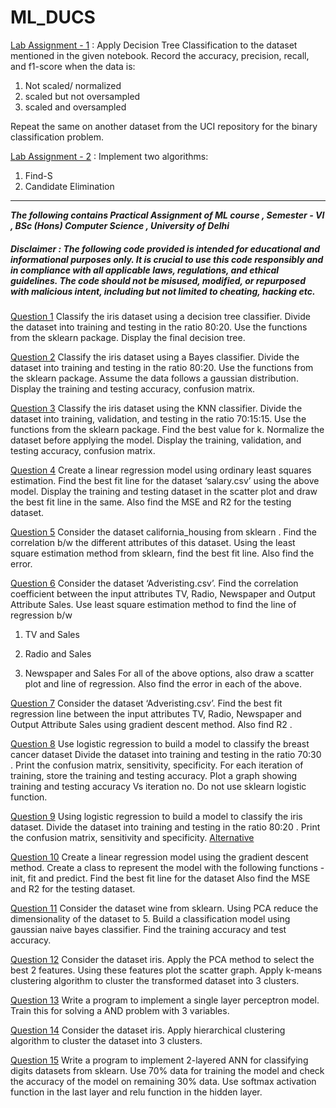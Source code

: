 # ML_DUCS

[Lab Assignment - 1](MSc_ML_Lab_1.ipynb) : Apply Decision Tree Classification to the dataset mentioned in the given notebook. Record the accuracy, precision, recall, and f1-score when the data is:

1. Not scaled/ normalized
2. scaled but not oversampled
3. scaled and oversampled

Repeat the same on another dataset from the UCI repository for the binary classification problem.

[Lab Assignment - 2](MSc_ML_Lab_2.ipynb) : Implement two algorithms:

1. Find-S
2. Candidate Elimination

---

***The following contains Practical Assignment of ML course , Semester - VI , BSc (Hons) Computer Science , University of Delhi***

##### Disclaimer :  The following code provided is intended for educational and informational purposes only. It is crucial to use this code responsibly and in compliance with all applicable laws, regulations, and ethical guidelines. The code should not be misused, modified, or repurposed with malicious intent, including but not limited to cheating, hacking etc.

[Question 1](ML1.ipynb)
Classify the iris dataset using a decision tree classifier. Divide the dataset into training and
testing in the ratio 80:20. Use the functions from the sklearn package. Display the final decision
tree.

[Question 2](ML2.ipynb)
Classify the iris dataset using a Bayes classifier. Divide the dataset into training and testing in
the ratio 80:20. Use the functions from the sklearn package. Assume the data follows a
gaussian distribution. Display the training and testing accuracy, confusion matrix.

[Question 3](ML3.ipynb)
Classify the iris dataset using the KNN classifier. Divide the dataset into training, validation, and
testing in the ratio 70:15:15. Use the functions from the sklearn package. Find the best value
for k. Normalize the dataset before applying the model. Display the training, validation, and
testing accuracy, confusion matrix.

[Question 4](ML4.ipynb)
Create a linear regression model using ordinary least squares estimation. Find the best fit line
for the dataset ‘salary.csv’ using the above model. Display the training and testing dataset in the
scatter plot and draw the best fit line in the same. Also find the MSE and R2 for the testing
dataset.

[Question 5](ML5.ipynb)
Consider the dataset california_housing from sklearn . Find the correlation b/w the different
attributes of this dataset. Using the least square estimation method from sklearn, find the best fit
line. Also find the error.

[Question 6](ML6.ipynb)
Consider the dataset ‘Adveristing.csv’. Find the correlation coefficient between the input
attributes TV, Radio, Newspaper and Output Attribute Sales. Use least square estimation
method to find the line of regression b/w
1. TV and Sales
2. Radio and Sales

3. Newspaper and Sales
For all of the above options, also draw a scatter plot and line of regression. Also find the error in
each of the above.

[Question 7](ML7.ipynb)
Consider the dataset ‘Adveristing.csv’. Find the best fit regression line between the input
attributes TV, Radio, Newspaper and Output Attribute Sales using gradient descent method.
Also find R2 .

[Question 8](ML8.ipynb)
Use logistic regression to build a model to classify the breast cancer dataset Divide the dataset
into training and testing in the ratio 70:30 . Print the confusion matrix, sensitivity, specificity. For
each iteration of training, store the training and testing accuracy. Plot a graph showing training
and testing accuracy Vs iteration no. Do not use sklearn logistic function.

[Question 9](ML9.ipynb)
Using logistic regression to build a model to classify the iris dataset. Divide the dataset into
training and testing in the ratio 80:20 . Print the confusion matrix, sensitivity and specificity.
[Alternative](ML_9.ipynb)

[Question 10](ML10.ipynb)
Create a linear regression model using the gradient descent method. Create a class to
represent the model with the following functions - init, fit and predict. Find the best fit line for the
dataset Also find the MSE and R2 for the testing dataset.

[Question 11](ML11.ipynb)
Consider the dataset wine from sklearn. Using PCA reduce the dimensionality of the dataset to
5. Build a classification model using gaussian naive bayes classifier. Find the training accuracy
and test accuracy.

[Question 12](ML12.ipynb)
Consider the dataset iris. Apply the PCA method to select the best 2 features. Using these
features plot the scatter graph. Apply k-means clustering algorithm to cluster the transformed
dataset into 3 clusters.

[Question 13](ML13.ipynb)
Write a program to implement a single layer perceptron model. Train this for solving a AND
problem with 3 variables.

[Question 14](ML14.ipynb)
Consider the dataset iris. Apply hierarchical clustering algorithm to cluster the dataset into 3
clusters.

[Question 15](15_ANN.ipynb)
Write a program to implement 2-layered ANN for classifying digits datasets from sklearn. Use
70% data for training the model and check the accuracy of the model on remaining 30% data.
Use softmax activation function in the last layer and relu function in the hidden layer.


